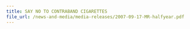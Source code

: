 ```yaml
---
title: SAY NO TO CONTRABAND CIGARETTES
file_url: /news-and-media/media-releases/2007-09-17-MR-halfyear.pdf
---
```

